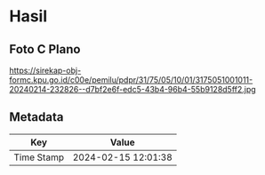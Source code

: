 # Hasil

## Foto C Plano

https://sirekap-obj-formc.kpu.go.id/c00e/pemilu/pdpr/31/75/05/10/01/3175051001011-20240214-232826--d7bf2e6f-edc5-43b4-96b4-55b9128d5ff2.jpg


## Metadata

| Key        | Value               |
| ---------- | ------------------- |
| Time Stamp | 2024-02-15 12:01:38 |



